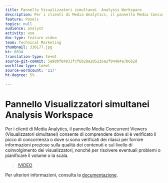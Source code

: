 ```yaml
---
title: Pannello Visualizzatori simultanei  Analysis Workspace
description: Per i clienti di Media Analytics, il pannello Media Concurrent Viewers (Visualizzatori simultanei) consente di comprendere dove si è verificato il picco di concorrenza o dove si sono verificati dei rilasci per fornire informazioni preziose sulla qualità dei contenuti e sul livello di coinvolgimento dei visualizzatori, nonché per risolvere eventuali problemi o pianificare il volume o la scala.
feature: Panels
topics: null
audience: analyst
activity: use
doc-type: feature video
team: Technical Marketing
thumbnail: 330177.jpg
kt: 6834
translation-type: tm+mt
source-git-commit: 5e90bf84933fcf6b28a205216a2f04484a7b662d
workflow-type: tm+mt
source-wordcount: '117'
ht-degree: 5%

---
```



# Pannello Visualizzatori simultanei  Analysis Workspace

Per i clienti di Media Analytics, il pannello Media Concurrent Viewers (Visualizzatori simultanei) consente di comprendere dove si è verificato il picco di concorrenza o dove si sono verificati dei rilasci per fornire informazioni preziose sulla qualità dei contenuti e sul livello di coinvolgimento dei visualizzatori, nonché per risolvere eventuali problemi o pianificare il volume o la scala.

>[!VIDEO](https://video.tv.adobe.com/v/330177/?quality=12&learn=on)

Per ulteriori informazioni, consulta la [documentazione](https://experienceleague.adobe.com/docs/analytics/analyze/analysis-workspace/panels/media-concurrent-viewers.html?lang=en#analysis-workspace).
